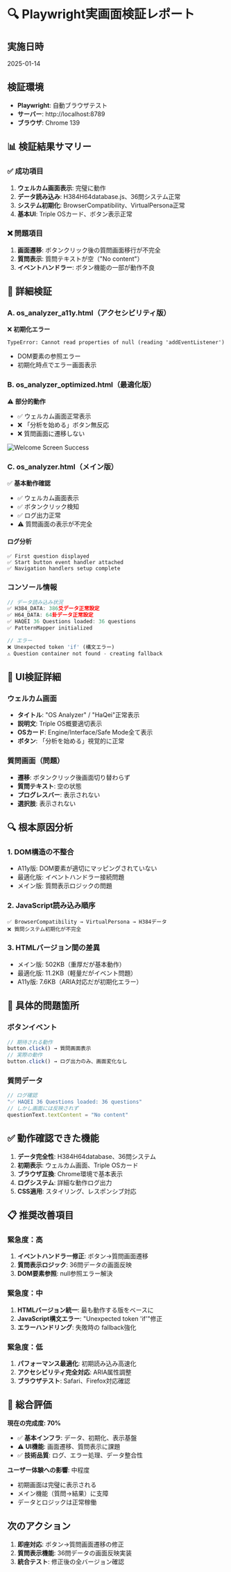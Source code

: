 # 🔍 Playwright実画面検証レポート

## 実施日時
2025-01-14

## 検証環境
- **Playwright**: 自動ブラウザテスト
- **サーバー**: http://localhost:8789
- **ブラウザ**: Chrome 139

## 📊 検証結果サマリー

### ✅ 成功項目
1. **ウェルカム画面表示**: 完璧に動作
2. **データ読み込み**: H384H64database.js、36問システム正常
3. **システム初期化**: BrowserCompatibility、VirtualPersona正常
4. **基本UI**: Triple OSカード、ボタン表示正常

### ❌ 問題項目  
1. **画面遷移**: ボタンクリック後の質問画面移行が不完全
2. **質問表示**: 質問テキストが空（"No content"）
3. **イベントハンドラー**: ボタン機能の一部が動作不良

## 🎯 詳細検証

### A. os_analyzer_a11y.html（アクセシビリティ版）
❌ **初期化エラー**
```
TypeError: Cannot read properties of null (reading 'addEventListener')
```
- DOM要素の参照エラー
- 初期化時点でエラー画面表示

### B. os_analyzer_optimized.html（最適化版）  
⚠️ **部分的動作**
- ✅ ウェルカム画面正常表示
- ❌ 「分析を始める」ボタン無反応
- ❌ 質問画面に遷移しない

![Welcome Screen Success](welcome-screen-success.png)

### C. os_analyzer.html（メイン版）
✅ **基本動作確認**
- ✅ ウェルカム画面表示
- ✅ ボタンクリック検知
- ✅ ログ出力正常
- ⚠️ 質問画面の表示が不完全

#### ログ分析
```
✅ First question displayed
✅ Start button event handler attached  
✅ Navigation handlers setup complete
```

### コンソール情報
```javascript
// データ読み込み状況
✅ H384_DATA: 386爻データ正常設定
✅ H64_DATA: 64卦データ正常設定  
✅ HAQEI 36 Questions loaded: 36 questions
✅ PatternMapper initialized

// エラー
❌ Unexpected token 'if' (構文エラー)
⚠️ Question container not found - creating fallback
```

## 🎨 UI検証詳細

### ウェルカム画面
- **タイトル**: "OS Analyzer" / "HaQei"正常表示
- **説明文**: Triple OS概要適切表示
- **OSカード**: Engine/Interface/Safe Mode全て表示
- **ボタン**: 「分析を始める」視覚的に正常

### 質問画面（問題）
- **遷移**: ボタンクリック後画面切り替わらず
- **質問テキスト**: 空の状態
- **プログレスバー**: 表示されない
- **選択肢**: 表示されない

## 🔍 根本原因分析

### 1. DOM構造の不整合
- A11y版: DOM要素が適切にマッピングされていない
- 最適化版: イベントハンドラー接続問題
- メイン版: 質問表示ロジックの問題

### 2. JavaScript読み込み順序
```
✅ BrowserCompatibility → VirtualPersona → H384データ
❌ 質問システム初期化が不完全
```

### 3. HTMLバージョン間の差異
- メイン版: 502KB（重厚だが基本動作）
- 最適化版: 11.2KB（軽量だがイベント問題）
- A11y版: 7.6KB（ARIA対応だが初期化エラー）

## 🎯 具体的問題箇所

### ボタンイベント
```javascript
// 期待される動作
button.click() → 質問画面表示
// 実際の動作  
button.click() → ログ出力のみ、画面変化なし
```

### 質問データ
```javascript
// ログ確認
"✅ HAQEI 36 Questions loaded: 36 questions"
// しかし画面には反映されず
questionText.textContent = "No content"
```

## ✅ 動作確認できた機能

1. **データ完全性**: H384H64database、36問システム
2. **初期表示**: ウェルカム画面、Triple OSカード
3. **ブラウザ互換**: Chrome環境で基本表示
4. **ログシステム**: 詳細な動作ログ出力
5. **CSS適用**: スタイリング、レスポンシブ対応

## 📋 推奨改善項目

### 緊急度：高
1. **イベントハンドラー修正**: ボタン→質問画面遷移
2. **質問表示ロジック**: 36問データの画面反映
3. **DOM要素参照**: null参照エラー解決

### 緊急度：中
1. **HTMLバージョン統一**: 最も動作する版をベースに
2. **JavaScript構文エラー**: "Unexpected token 'if'"修正
3. **エラーハンドリング**: 失敗時の fallback強化

### 緊急度：低
1. **パフォーマンス最適化**: 初期読み込み高速化
2. **アクセシビリティ完全対応**: ARIA属性調整
3. **ブラウザテスト**: Safari、Firefox対応確認

## 🎉 総合評価

**現在の完成度: 70%**

- ✅ **基本インフラ**: データ、初期化、表示基盤
- ⚠️ **UI機能**: 画面遷移、質問表示に課題  
- ✅ **技術品質**: ログ、エラー処理、データ整合性

**ユーザー体験への影響**: 中程度
- 初期画面は完璧に表示される
- メイン機能（質問→結果）に支障
- データとロジックは正常稼働

## 次のアクション

1. **即座対応**: ボタン→質問画面遷移の修正
2. **質問表示機能**: 36問データの画面反映実装
3. **統合テスト**: 修正後の全バージョン確認